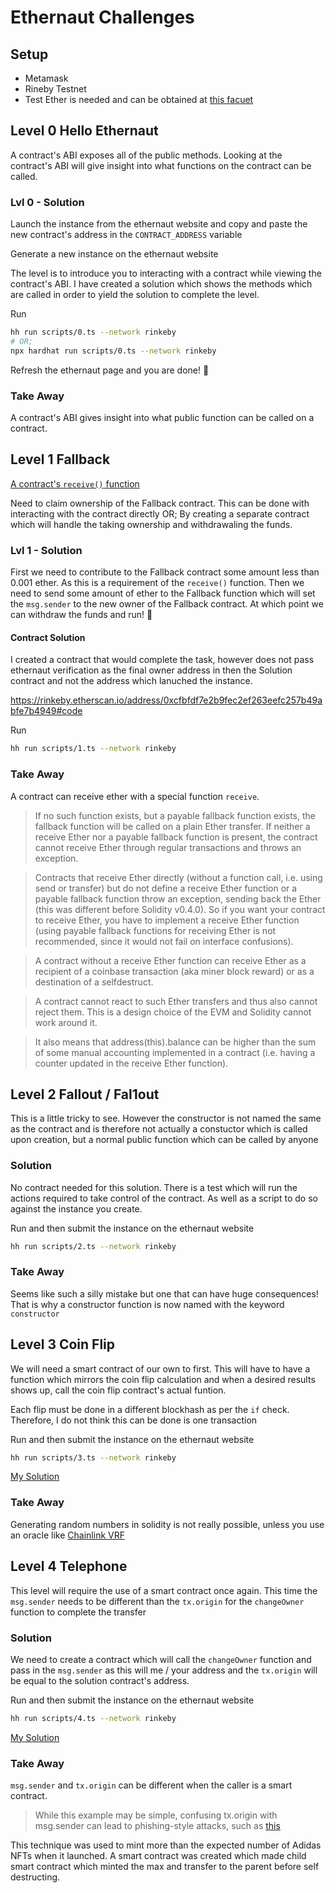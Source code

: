 # Ethernaut Challenges

## Setup

- Metamask
- Rineby Testnet
- Test Ether is needed and can be obtained at [this facuet](https://faucets.chain.link/rinkeby)

## Level 0 Hello Ethernaut

A contract's ABI exposes all of the public methods. Looking at the contract's ABI will give insight into what functions on the contract can be called.

### Lvl 0 - Solution

Launch the instance from the ethernaut website and copy and paste the new contract's address in the `CONTRACT_ADDRESS` variable

Generate a new instance on the ethernaut website

The level is to introduce you to interacting with a contract while viewing the contract's ABI.
I have created a solution which shows the methods which are called in order to yield the solution to complete the level.

Run
```sh
hh run scripts/0.ts --network rinkeby
# OR;
npx hardhat run scripts/0.ts --network rinkeby
```

Refresh the ethernaut page and you are done! 🎉

### Take Away

A contract's ABI gives insight into what public function can be called on a contract.


## Level 1 Fallback

[A contract's `receive()` function](https://docs.soliditylang.org/en/v0.8.13/contracts.html#receive-ether-function)

Need to claim ownership of the Fallback contract.
This can be done with interacting with the contract directly OR;
By creating a separate contract which will handle the taking ownership and withdrawaling the funds.

### Lvl 1 - Solution

First we need to contribute to the Fallback contract some amount less than 0.001 ether. As this is a requirement of the `receive()` function. Then we need to send some amount of ether to the Fallback function which will set the `msg.sender` to the new owner of the Fallback contract. At which point we can withdraw the funds and run! 🏃

#### Contract Solution

I created a contract that would complete the task, however does not pass ethernaut verification as the final owner address in then the Solution contract and not the address which lanuched the instance.

https://rinkeby.etherscan.io/address/0xcfbfdf7e2b9fec2ef263eefc257b49abfe7b4949#code

Run

```sh
hh run scripts/1.ts --network rinkeby
```

### Take Away

A contract can receive ether with a special function `receive`.

> If no such function exists, but a payable fallback function exists, the fallback function will be called on a plain Ether transfer. If neither a receive Ether nor a payable fallback function is present, the contract cannot receive Ether through regular transactions and throws an exception.

> Contracts that receive Ether directly (without a function call, i.e. using send or transfer) but do not define a receive Ether function or a payable fallback function throw an exception, sending back the Ether (this was different before Solidity v0.4.0). So if you want your contract to receive Ether, you have to implement a receive Ether function (using payable fallback functions for receiving Ether is not recommended, since it would not fail on interface confusions).

> A contract without a receive Ether function can receive Ether as a recipient of a coinbase transaction (aka miner block reward) or as a destination of a selfdestruct.

> A contract cannot react to such Ether transfers and thus also cannot reject them. This is a design choice of the EVM and Solidity cannot work around it.

> It also means that address(this).balance can be higher than the sum of some manual accounting implemented in a contract (i.e. having a counter updated in the receive Ether function).


## Level 2 Fallout / Fal1out

This is a little tricky to see. However the constructor is not named the same as the contract and is therefore not actually a constuctor which is called upon creation, but a normal public function which can be called by anyone


### Solution

No contract needed for this solution. 
There is a test which will run the actions required to take control of the contract. As well as a script to do so against the instance you create.

Run and then submit the instance on the ethernaut website
```sh
hh run scripts/2.ts --network rinkeby
```


### Take Away

Seems like such a silly mistake but one that can have huge consequences! That is why a constructor function is now named with the keyword `constructor`


## Level 3 Coin Flip

We will need a smart contract of our own to first. This will have to have a function which mirrors the coin flip calculation and when a desired results shows up, call the coin flip contract's actual funtion.

Each flip must be done in a different blockhash as per the `if` check. Therefore, I do not think this can be done is one transaction

Run and then submit the instance on the ethernaut website
```sh
hh run scripts/3.ts --network rinkeby
```

[My Solution](https://rinkeby.etherscan.io/address/0x7a76fd12dc7d6fb5880fecbcfe37020ab0b86414#code)


### Take Away 

Generating random numbers in solidity is not really possible, unless you use an oracle like [Chainlink VRF](https://docs.chain.link/docs/get-a-random-number)

## Level 4 Telephone

This level will require the use of a smart contract once again. This time the `msg.sender` needs to be different than the `tx.origin` for the `changeOwner` function to complete the transfer

### Solution 

We need to create a contract which will call the `changeOwner` function and pass in the `msg.sender` as this will me / your address and the `tx.origin` will be equal to the solution contract's address.


Run and then submit the instance on the ethernaut website
```sh
hh run scripts/4.ts --network rinkeby
```

[My Solution](https://rinkeby.etherscan.io/address/0x039d348543f5b839b5d020adbfd6f06a47cf24c2#code)


### Take Away

`msg.sender` and `tx.origin` can be different when the caller is a smart contract.

> While this example may be simple, confusing tx.origin with msg.sender can lead to phishing-style attacks, such as [this](https://blog.ethereum.org/2016/06/24/security-alert-smart-contract-wallets-created-in-frontier-are-vulnerable-to-phishing-attacks/)

This technique was used to mint more than the expected number of Adidas NFTs when it launched.
A smart contract was created which made child smart contract which minted the max and transfer to the parent before self destructing.